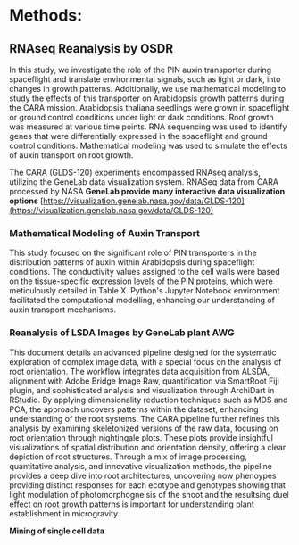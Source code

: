 # Methods:

## RNAseq Reanalysis by OSDR

In this study, we investigate the role of the PIN auxin transporter during spaceflight and translate environmental signals, such as light or dark, into changes in growth patterns. Additionally, we use mathematical modeling to study the effects of this transporter on Arabidopsis growth patterns during the CARA mission. Arabidopsis thaliana seedlings were grown in spaceflight or ground control conditions under light or dark conditions. Root growth was measured at various time points. RNA sequencing was used to identify genes that were differentially expressed in the spaceflight and ground control conditions. Mathematical modeling was used to simulate the effects of auxin transport on root growth.&#x20;



The CARA (GLDS-120) experiments encompassed RNAseq analysis, utilizing the GeneLab data visualization system. RNASeq data from CARA processed by NASA **GeneLab provide many interactive data visualization options** [https://visualization.genelab.nasa.gov/data/GLDS-120](https://visualization.genelab.nasa.gov/data/GLDS-120)



### Mathematical Modeling of Auxin Transport

This study focused on the significant role of PIN transporters in the distribution patterns of auxin within Arabidopsis during spaceflight conditions. The conductivity values assigned to the cell walls were based on the tissue-specific expression levels of the PIN proteins, which were meticulously detailed in Table X. Python's Jupyter Notebook environment facilitated the computational modelling, enhancing our understanding of auxin transport mechanisms.

####

### Reanalysis of LSDA Images by GeneLab plant AWG

This document details an advanced pipeline designed for the systematic exploration of complex image data, with a special focus on the analysis of root orientation. The workflow integrates data acquisition from ALSDA, alignment with Adobe Bridge Image Raw, quantification via SmartRoot Fiji plugin, and sophisticated analysis and visualization through ArchiDart in RStudio. By applying dimensionality reduction techniques such as MDS and PCA, the approach uncovers patterns within the dataset, enhancing understanding of the root systems. The CARA pipeline further refines this analysis by examining skeletonized versions of the raw data, focusing on root orientation through nightingale plots. These plots provide insightful visualizations of spatial distribution and orientation density, offering a clear depiction of root structures. Through a mix of image processing, quantitative analysis, and innovative visualization methods, the pipeline provides a deep dive into root architectures, uncovering now phenoypes providing distinct responses for each ecotype and genotypes showing that light modulation of photomorphogneisis of the shoot and the resultsing duel effect on root growth  patterns is important for understanding plant establishment in microgravity.



**Mining of single cell data**
